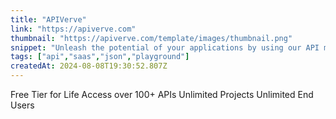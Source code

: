 ```yaml
---
title: "APIVerve"
link: "https://apiverve.com"
thumbnail: "https://apiverve.com/template/images/thumbnail.png"
snippet: "Unleash the potential of your applications by using our API marketplace with a single API Key. From, Finance APIs, Weather APIs, Scraping APIs, Social Media APIs, and more, we have a wide range of APIs to suit your needs."
tags: ["api","saas","json","playground"]
createdAt: 2024-08-08T19:30:52.807Z
---
```

Free Tier for Life
Access over 100+ APIs
Unlimited Projects
Unlimited End Users
